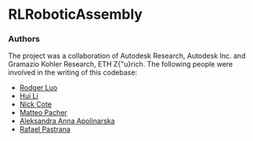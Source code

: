 # RLRoboticAssembly


### Authors

The project was a collaboration of Autodesk Research, Autodesk Inc. and Gramazio
Kohler Research, ETH Z{\"u}rich. The following people were involved in the writing
of this codebase:

- [Rodger Luo](https://github.com/RodgerLuo)
- [Hui Li](https://github.com/huixli)
- [Nick Cote](https://github.com/revenantspatium)
- [Matteo Pacher](https://github.com/matteo-pacher)
- [Aleksandra Anna Apolinarska](https://github.com/funkchaser)
- [Rafael Pastrana](https://github.com/arpastrana)
